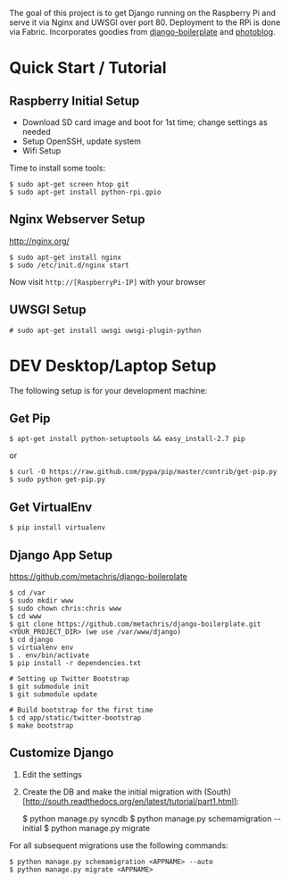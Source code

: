 The goal of this project is to get Django running on the Raspberry Pi and serve it via Nginx and UWSGI over port 80. Deployment
to the RPi is done via Fabric. Incorporates goodies from [django-boilerplate](https://github.com/metachris/django-boilerplate)
and [photoblog](https://github.com/metachris/photoblog).


Quick Start / Tutorial
======================
Raspberry Initial Setup
-----------------------
* Download SD card image and boot for 1st time; change settings as needed
* Setup OpenSSH, update system
* Wifi Setup

Time to install some tools:

    $ sudo apt-get screen htop git
    $ sudo apt-get install python-rpi.gpio


Nginx Webserver Setup
---------------------
http://nginx.org/

    $ sudo apt-get install nginx
    $ sudo /etc/init.d/nginx start

Now visit `http://[RaspberryPi-IP]` with your browser


UWSGI Setup
-----------

    # sudo apt-get install uwsgi uwsgi-plugin-python



DEV Desktop/Laptop Setup
========================
The following setup is for your development machine:

Get Pip
-------
    $ apt-get install python-setuptools && easy_install-2.7 pip

or

    $ curl -O https://raw.github.com/pypa/pip/master/contrib/get-pip.py
    $ sudo python get-pip.py


Get VirtualEnv
--------------

    $ pip install virtualenv


Django App Setup
----------------
https://github.com/metachris/django-boilerplate

    $ cd /var
    $ sudo mkdir www
    $ sudo chown chris:chris www
    $ cd www
    $ git clone https://github.com/metachris/django-boilerplate.git <YOUR_PROJECT_DIR> (we use /var/www/django)
    $ cd django
    $ virtualenv env
    $ . env/bin/activate
    $ pip install -r dependencies.txt

    # Setting up Twitter Bootstrap
    $ git submodule init
    $ git submodule update

    # Build bootstrap for the first time
    $ cd app/static/twitter-bootstrap
    $ make bootstrap


Customize Django
----------------

1. Edit the settings
2. Create the DB and make the initial migration with (South)[http://south.readthedocs.org/en/latest/tutorial/part1.html]:

	$ python manage.py syncdb
	$ python manage.py schemamigration <APPNAME> --initial
	$ python manage.py migrate <APPNAME>

For all subsequent migrations use the following commands:

    $ python manage.py schemamigration <APPNAME> --auto
    $ python manage.py migrate <APPNAME>
